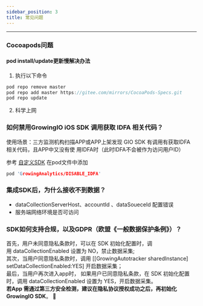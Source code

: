 ```yaml
---
sidebar_position: 3
title: 常见问题
---
```

--------------

### Cocoapods问题

#### pod install/update更新慢解决办法
1. 执行以下命令
```c
pod repo remove master
pod repo add master https://gitee.com/mirrors/CocoaPods-Specs.git
pod repo update
```
2. 科学上网

### 如何禁用GrowingIO iOS SDK 调用获取 IDFA 相关代码？
使用场景：三方监测机构扫描APP或APP上架发现 GIO SDK 有调用有获取IDFA 相关代码，且APP中又没有使   用IDFA时（此时IDFA不会被作为访问用户ID）

参考 [自定义SDK](/docs/ios/develop/custom_sdk#配置项) 在pod文件中添加 
```c
pod 'GrowingAnalytics/DISABLE_IDFA'
```

### 集成SDK后，为什么接收不到数据？
* dataCollectionServerHost、accountId 、dataSoueceId 配置错误
* 服务端网络环境是否可访问

### SDK如何支持合规，以及GDPR（欧盟《一般数据保护条例》）？

首先，用户未同意隐私条款时，可以在 SDK 初始化配置时，调用 dataCollectionEnabled 设置为 NO，禁止数据采集;<br/>
其次，当用户同意隐私条款时，调用 [[GrowingAutotracker sharedInstance] setDataCollectionEnabled:YES] 开启数据采集；<br/>
最后，当用户再次进入app时， 如果用户已同意隐私条款，在 SDK 初始化配置时，调用 dataCollectionEnabled 设置为 YES，开启数据采集。<br/>
**若App 需通过第三方安全检测，建议在隐私协议授权成功之后，再初始化 GrowingIO SDK**。

